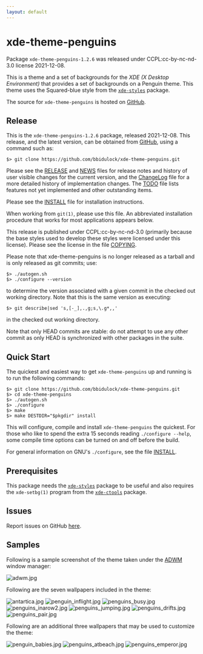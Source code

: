 ```yaml
---
layout: default
---
```

[xde-theme-penguins -- read me first file.  2021-12-08]: #

xde-theme-penguins
===============

Package `xde-theme-penguins-1.2.6` was released under CCPL:cc-by-nc-nd-3.0
license 2021-12-08.

This is a theme and a set of backgrounds for the _XDE (X Desktop
Environment)_ that provides a set of backgrounds on
a Penguin theme.
This theme uses the Squared-blue style from the [`xde-styles`][11]
package.

The source for `xde-theme-penguins` is hosted on [GitHub][1].


Release
-------

This is the `xde-theme-penguins-1.2.6` package, released 2021-12-08.
This release, and the latest version, can be obtained from [GitHub][1],
using a command such as:

    $> git clone https://github.com/bbidulock/xde-theme-penguins.git

Please see the [RELEASE][3] and [NEWS][4] files for release notes and
history of user visible changes for the current version, and the
[ChangeLog][5] file for a more detailed history of implementation
changes.  The [TODO][6] file lists features not yet implemented and
other outstanding items.

Please see the [INSTALL][8] file for installation instructions.

When working from `git(1)`, please use this file.  An abbreviated
installation procedure that works for most applications appears below.

This release is published under CCPL:cc-by-nc-nd-3.0 (primarily because
the base styles used to develop these styles were licensed under this
license).
Please see the license in the file [COPYING][10].

Please note that xde-theme-penguins is no longer released as
a tarball and is only released as git commits; use:

    $> ./autogen.sh
    $> ./configure --version

to determine the version associated with a given commit in the
checked out working directory.  Note that this is the same version
as executing:

    $> git describe|sed 's,[-_],.,g;s,\.g*,,'

in the checked out working directory.

Note that only HEAD commits are stable: do not attempt to use any
other commit as only HEAD is synchronized with other packages in
the suite.


Quick Start
-----------

The quickest and easiest way to get `xde-theme-penguins` up and
running is to run the following commands:

    $> git clone https://github.com/bbidulock/xde-theme-penguins.git
    $> cd xde-theme-penguins
    $> ./autogen.sh
    $> ./configure
    $> make
    $> make DESTDIR="$pkgdir" install

This will configure, compile and install `xde-theme-penguins` the
quickest.  For those who like to spend the extra 15 seconds reading
`./configure --help`, some compile time options can be turned on and off
before the build.

For general information on GNU's `./configure`, see the file
[INSTALL][8].


Prerequisites
-------------

This package needs the [`xde-styles`][11] package to be useful and also
requires the `xde-setbg(1)` program from the [`xde-ctools`][12] package.


Issues
------

Report issues on GitHub [here][2].


Samples
-------

Following is a sample screenshot of the theme taken under the [ADWM][13]
window manager:

![adwm.jpg](scrot/adwm.jpg "Wallpaper #5")

Following are the seven wallpapers included in the theme:

![antartica.jpg](images/antartica.jpg "Wallpaper #1")
![penguin_inflight.jpg](images/penguin_inflight.jpg "Wallpaper #2")
![penguins_busy.jpg](images/penguins_busy.jpg "Wallpaper #3")
![penguins_inarow2.jpg](images/penguins_inarow2.jpg "Wallpaper #4")
![penguins_jumping.jpg](images/penguins_jumping.jpg "Wallpaper #5")
![penguins_drifts.jpg](images/penguins_drifts.jpg "Wallpaper #6")
![penguins_pair.jpg](images/penguins_pair.jpg "Wallpaper #7")

Following are an additional three wallpapers that may be used to
customize the theme:

![penguin_babies.jpg](images/penguin_babies.jpg "Additional Image #1")
![penguins_atbeach.jpg](images/penguins_atbeach.jpg "Additional Image #2")
![penguins_emperor.jpg](images/penguins_emperor.jpg "Additional Image #3")



[1]: https://github.com/bbidulock/xde-theme-penguins
[2]: https://github.com/bbidulock/xde-theme-penguins/issues
[3]: https://github.com/bbidulock/xde-theme-penguins/blob/1.2.6/RELEASE
[4]: https://github.com/bbidulock/xde-theme-penguins/blob/1.2.6/NEWS
[5]: https://github.com/bbidulock/xde-theme-penguins/blob/1.2.6/ChangeLog
[6]: https://github.com/bbidulock/xde-theme-penguins/blob/1.2.6/TODO
[7]: https://github.com/bbidulock/xde-theme-penguins/blob/1.2.6/COMPLIANCE
[8]: https://github.com/bbidulock/xde-theme-penguins/blob/1.2.6/INSTALL
[9]: https://github.com/bbidulock/xde-theme-penguins/blob/1.2.6/LICENSE
[10]: https://github.com/bbidulock/xde-theme-penguins/blob/1.2.6/COPYING
[11]: https://github.com/bbidulock/xde-styles
[12]: https://github.com/bbidulock/xde-ctools
[13]: https://bbidulock.github.io/adwm

[ vim: set ft=markdown sw=4 tw=72 nocin nosi fo+=tcqlorn spell: ]: #
